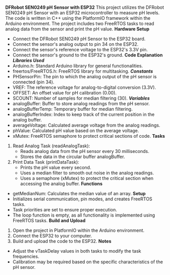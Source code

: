 **DFRobot SEN0249 pH Sensor with ESP32**
This project utilizes the DFRobot SEN0249 pH Sensor with an ESP32 microcontroller to measure pH levels. The code is written in C++ using the PlatformIO framework within the Arduino environment. The project includes two FreeRTOS tasks to read analog data from the sensor and print the pH value.
**Hardware Setup**
- Connect the DFRobot SEN0249 pH Sensor to the ESP32 board.
- Connect the sensor's analog output to pin 34 on the ESP32.
- Connect the sensor's reference voltage to the ESP32's 3.3V pin.
- Connect the sensor's ground to the ESP32's ground.
**Code Explanation**
***Libraries Used***
- Arduino.h: Standard Arduino library for general functionalities.
- freertos/FreeRTOS.h: FreeRTOS library for multitasking.
***Constants***
- PHSensorPin: The pin to which the analog output of the pH sensor is connected (pin 34).
- VREF: The reference voltage for analog-to-digital conversion (3.3V).
- OFFSET: An offset value for pH calibration (0.00).
- SCOUNT: Number of samples for median filtering (30).
***Variables***
- analogBuffer: Buffer to store analog readings from the pH sensor.
- analogBufferTemp: Temporary buffer for median filtering.
- analogBufferIndex: Index to keep track of the current position in the analog buffer.
- averageVoltage: Calculated average voltage from the analog readings.
- phValue: Calculated pH value based on the average voltage.
- xMutex: FreeRTOS semaphore to protect critical sections of code.
**Tasks**
1. Read Analog Task (readAnalogTask):
   - Reads analog data from the pH sensor every 30 milliseconds.
   - Stores the data in the circular buffer analogBuffer.
2. Print Data Task (printDataTask):
   - Prints the pH value every second.
   - Uses a median filter to smooth out noise in the analog readings.
   - Uses a semaphore (xMutex) to protect the critical section when accessing the analog buffer.
**Functions**
- getMedianNum: Calculates the median value of an array.
**Setup**
- Initializes serial communication, pin modes, and creates FreeRTOS tasks.
- Task priorities are set to ensure proper execution.
- The loop function is empty, as all functionality is implemented using FreeRTOS tasks.
**Build and Upload**
1. Open the project in PlatformIO within the Arduino environment.
2. Connect the ESP32 to your computer.
3. Build and upload the code to the ESP32.
**Notes**
- Adjust the vTaskDelay values in both tasks to modify the task frequencies.
- Calibration may be required based on the specific characteristics of the pH sensor.
